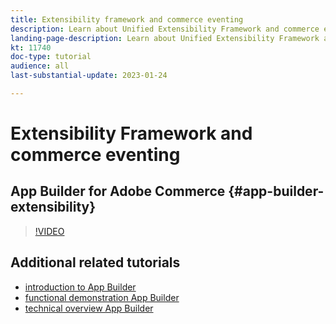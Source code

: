 ```yaml
---
title: Extensibility framework and commerce eventing
description: Learn about Unified Extensibility Framework and commerce evening
landing-page-description: Learn about Unified Extensibility Framework and commerce evening
kt: 11740
doc-type: tutorial
audience: all
last-substantial-update: 2023-01-24

---
```


# Extensibility Framework and commerce eventing



## App Builder for Adobe Commerce {#app-builder-extensibility}

>[!VIDEO](https://video.tv.adobe.com/v/3413328)


## Additional related tutorials

- [introduction to App Builder](../app-builder/introduction-to-app-builder.md)
- [functional demonstration App Builder](../app-builder/app-builder-functional-demonstration.md)
- [technical overview App Builder](../app-builder/app-builder-technical-overview.md)
